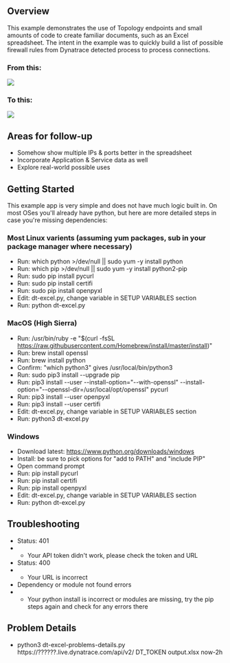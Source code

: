 ## Overview
This example demonstrates the use of Topology endpoints and small amounts of code to create familiar documents, such as an Excel spreadsheet.  The intent in the example was to quickly build a list of possible firewall rules from Dynatrace detected process to process connections.

### From this:
![](./images/SmartScape.png)

### To this:
![](./images/Spreadsheet.png)

## Areas for follow-up
- Somehow show multiple IPs & ports better in the spreadsheet
- Incorporate Application & Service data as well
- Explore real-world possible uses

## Getting Started
This example app is very simple and does not have much logic built in.  On most OSes you'll already have python, but here are more detailed steps in case you're missing dependencies:
### Most Linux varients (assuming yum packages, sub in your package manager where necessary)
- Run: which python >/dev/null || sudo yum -y install python
- Run: which pip >/dev/null || sudo yum -y install python2-pip
- Run: sudo pip install pycurl
- Run: sudo pip install certifi
- Run: sudo pip install openpyxl
- Edit: dt-excel.py, change variable in SETUP VARIABLES section
- Run: python dt-excel.py

### MacOS (High Sierra)
- Run: /usr/bin/ruby -e "$(curl -fsSL https://raw.githubusercontent.com/Homebrew/install/master/install)"
- Run: brew install openssl
- Run: brew install python
- Confirm: "which python3" gives /usr/local/bin/python3
- Run: sudo pip3 install --upgrade pip
- Run: pip3 install --user --install-option="--with-openssl" --install-option="--openssl-dir=/usr/local/opt/openssl" pycurl
- Run: pip3 install --user openpyxl
- Run: pip3 install --user certifi
- Edit: dt-excel.py, change variable in SETUP VARIABLES section
- Run: python3 dt-excel.py

### Windows
- Download latest: https://www.python.org/downloads/windows
- Install: be sure to pick options for "add to PATH" and "include PIP"
- Open command prompt
- Run: pip install pycurl
- Run: pip install certifi
- Run: pip install openpyxl
- Edit: dt-excel.py, change variable in SETUP VARIABLES section
- Run: python dt-excel.py

## Troubleshooting
- Status: 401
- - Your API token didn't work, please check the token and URL
- Status: 400
- - Your URL is incorrect
- Dependency or module not found errors
- - Your python install is incorrect or modules are missing, try the pip steps again and check for any errors there

## Problem Details
- python3 dt-excel-problems-details.py https://??????.live.dynatrace.com/api/v2/ DT_TOKEN output.xlsx now-2h
